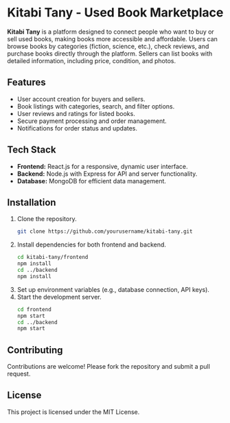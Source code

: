 
# Kitabi Tany - Used Book Marketplace

**Kitabi Tany** is a platform designed to connect people who want to buy or sell used books, making books more accessible and affordable. Users can browse books by categories (fiction, science, etc.), check reviews, and purchase books directly through the platform. Sellers can list books with detailed information, including price, condition, and photos.

## Features
- User account creation for buyers and sellers.
- Book listings with categories, search, and filter options.
- User reviews and ratings for listed books.
- Secure payment processing and order management.
- Notifications for order status and updates.

## Tech Stack
- **Frontend:** React.js for a responsive, dynamic user interface.
- **Backend:** Node.js with Express for API and server functionality.
- **Database:** MongoDB for efficient data management.

## Installation
1. Clone the repository.
   ```bash
   git clone https://github.com/yourusername/kitabi-tany.git
   ```
2. Install dependencies for both frontend and backend.
   ```bash
   cd kitabi-tany/frontend
   npm install
   cd ../backend
   npm install
   ```
3. Set up environment variables (e.g., database connection, API keys).
4. Start the development server.
   ```bash
   cd frontend
   npm start
   cd ../backend
   npm start
   ```

## Contributing
Contributions are welcome! Please fork the repository and submit a pull request.

## License
This project is licensed under the MIT License.
